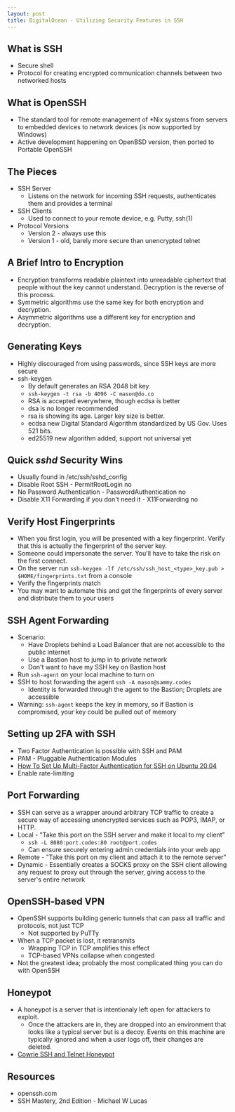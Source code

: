 ```yaml
---
layout: post
title: DigitalOcean - Utilizing Security Features in SSH
---
```


## What is SSH

* Secure shell
* Protocol for creating encrypted communication channels between two networked hosts

## What is OpenSSH

* The standard tool for remote management of *Nix systems from servers to embedded devices to network devices (is now supported by Windows)
* Active development happening on OpenBSD version, then ported to Portable OpenSSH

## The Pieces

* SSH Server
  * Listens on the network for incoming SSH requests, authenticates them and provides a terminal
* SSH Clients
  * Used to connect to your remote device, e.g. Putty, ssh(1)
* Protocol Versions
  * Version 2 - always use this
  * Version 1 - old, barely more secure than unencrypted telnet

## A Brief Intro to Encryption

* Encryption transforms readable plaintext into unreadable ciphertext that people without the key cannot understand. Decryption is the reverse of this process.
* Symmetric algorithms use the same key for both encryption and decryption.
* Asymmetric algorithms use a different key for encryption and decryption.

## Generating Keys
* Highly discouraged from using passwords, since SSH keys are more secure
* ssh-keygen
  * By default generates an RSA 2048 bit key
  * `ssh-keygen -t rsa -b 4096 -C mason@do.co`
  * RSA is accepted everywhere, though ecdsa is better
  * dsa is no longer recommended
  * rsa is showing its age. Larger key size is better.
  * ecdsa new Digital Standard Algorithm standardized by US Gov. Uses 521 bits.
  * ed25519 new algorithm added, support not universal yet

## Quick *sshd* Security Wins

* Usually found in /etc/ssh/sshd_config
* Disable Root SSH - PermitRootLogin no
* No Password Authentication - PasswordAuthentication no
* Disable X11 Forwarding if you don't need it - X11Forwarding no

## Verify Host Fingerprints

* When you first login, you will be presented with a key fingerprint. Verify that this is actually the fingerprint of the server key.
* Someone could impersonate the server. You'll have to take the risk on the first connect.
* On the server run `ssh-keygen -lf /etc/ssh/ssh_host_<type>_key.pub > $HOME/fingerprints.txt` from a console
* Verify the fingerprints match
* You may want to automate this and get the fingerprints of every server and distribute them to your users

## SSH Agent Forwarding

* Scenario:
  * Have Droplets behind a Load Balancer that are not accessible to the public internet
  * Use a Bastion host to jump in to private network
  * Don't want to have my SSH key on Bastion host
* Run `ssh-agent` on your local machine to turn on
* SSH to host forwarding the agent `ssh -A mason@sammy.codes`
  * Identity is forwarded through the agent to the Bastion; Droplets are accessible
* Warning: `ssh-agent` keeps the key in memory, so if Bastion is compromised, your key could be pulled out of memory

## Setting up 2FA with SSH

* Two Factor Authentication is possible with SSH and PAM
* PAM - Pluggable Authentication Modules
* [How To Set Up Multi-Factor Authentication for SSH on Ubuntu 20.04](https://www.digitalocean.com/community/tutorials/how-to-set-up-multi-factor-authentication-for-ssh-on-ubuntu-20-04)
* Enable rate-limiting

## Port Forwarding

* SSH can serve as a wrapper around arbitrary TCP traffic to create a secure way of accessing unencrypted services such as POP3, IMAP, or HTTP.
* Local - "Take this port on the SSH server and make it local to my client"
  * `ssh -L 8080:port.codes:80 root@port.codes`
  * Can ensure securely entering admin credentials into your web app
* Remote - "Take this port on my client and attach it to the remote server"
* Dynamic - Essentially creates a SOCKS proxy on the SSH client allowing any request to proxy out through the server, giving access to the server's entire network

## OpenSSH-based VPN

* OpenSSH supports building generic tunnels that can pass all traffic and protocols, not just TCP
  * Not supported by PuTTy
* When a TCP packet is lost, it retransmits
  * Wrapping TCP in TCP amplifies this effect
  * TCP-based VPNs collapse when congested
* Not the greatest idea; probably the most complicated thing you can do with OpenSSH

## Honeypot

* A honeypot is a server that is intentionaly left open for attackers to exploit.
  * Once the attackers are in, they are dropped into an environment that looks like a typical server but is a decoy. Events on this machine are typically ignored and when a user logs off, their changes are deleted.
* [Cowrie SSH and Telnet Honeypot](https://github.com/cowrie/cowrie)
 
## Resources

* openssh.com
* SSH Mastery, 2nd Edition - Michael W Lucas
